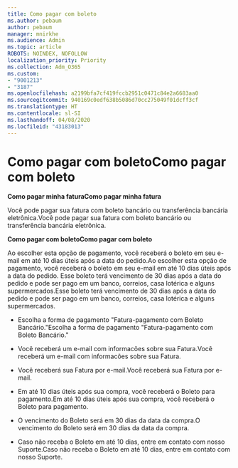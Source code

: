 ```yaml
---
title: Como pagar com boleto
ms.author: pebaum
author: pebaum
manager: mnirkhe
ms.audience: Admin
ms.topic: article
ROBOTS: NOINDEX, NOFOLLOW
localization_priority: Priority
ms.collection: Adm_O365
ms.custom:
- "9001213"
- "3187"
ms.openlocfilehash: a2199bfa7cf419fccb2951c0471c84e2a6683aa0
ms.sourcegitcommit: 940169c0edf638b5086d70cc275049f01dcff3cf
ms.translationtype: HT
ms.contentlocale: sl-SI
ms.lasthandoff: 04/08/2020
ms.locfileid: "43183013"
---
```

# <a name="como-pagar-com-boleto"></a><span data-ttu-id="7746d-102">Como pagar com boleto</span><span class="sxs-lookup"><span data-stu-id="7746d-102">Como pagar com boleto</span></span>

<span data-ttu-id="7746d-103">**Como pagar minha fatura**</span><span class="sxs-lookup"><span data-stu-id="7746d-103">**Como pagar minha fatura**</span></span>

<span data-ttu-id="7746d-104">Você pode pagar sua fatura com boleto bancário ou transferência bancária eletrônica.</span><span class="sxs-lookup"><span data-stu-id="7746d-104">Você pode pagar sua fatura com boleto bancário ou transferência bancária eletrônica.</span></span>

<span data-ttu-id="7746d-105">**Como pagar com  boleto**</span><span class="sxs-lookup"><span data-stu-id="7746d-105">**Como pagar com  boleto**</span></span>

<span data-ttu-id="7746d-106">Ao escolher  esta opção de pagamento, você receberá o boleto em seu e-mail em até 10 dias úteis após a data do pedido.</span><span class="sxs-lookup"><span data-stu-id="7746d-106">Ao escolher  esta opção de pagamento, você receberá o boleto em seu e-mail em até 10 dias úteis após a data do pedido.</span></span> <span data-ttu-id="7746d-107">Esse boleto terá vencimento de 30 dias após a data do pedido e pode ser pago em um banco, correios, casa lotérica e alguns supermercados.</span><span class="sxs-lookup"><span data-stu-id="7746d-107">Esse boleto terá vencimento de 30 dias após a data do pedido e pode ser pago em um banco, correios, casa lotérica e alguns supermercados.</span></span>

- <span data-ttu-id="7746d-108">Escolha a forma de pagamento "Fatura-pagamento com Boleto Bancário."</span><span class="sxs-lookup"><span data-stu-id="7746d-108">Escolha a forma de pagamento "Fatura-pagamento com Boleto Bancário."</span></span>

- <span data-ttu-id="7746d-109">Você receberá um e-mail com informacões sobre sua Fatura.</span><span class="sxs-lookup"><span data-stu-id="7746d-109">Você receberá um e-mail com informacões sobre sua Fatura.</span></span>

- <span data-ttu-id="7746d-110">Você receberá sua Fatura por e-mail.</span><span class="sxs-lookup"><span data-stu-id="7746d-110">Você receberá sua Fatura por e-mail.</span></span>

- <span data-ttu-id="7746d-111">Em até 10 dias úteis após sua compra, você receberá o Boleto para pagamento.</span><span class="sxs-lookup"><span data-stu-id="7746d-111">Em até 10 dias úteis após sua compra, você receberá o Boleto para pagamento.</span></span>

- <span data-ttu-id="7746d-112">O vencimento do Boleto será em 30 dias da data da compra.</span><span class="sxs-lookup"><span data-stu-id="7746d-112">O vencimento do Boleto será em 30 dias da data da compra.</span></span>

- <span data-ttu-id="7746d-113">Caso não receba o Boleto em até 10 dias, entre em contato com nosso Suporte.</span><span class="sxs-lookup"><span data-stu-id="7746d-113">Caso não receba o Boleto em até 10 dias, entre em contato com nosso Suporte.</span></span>

